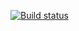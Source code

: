 [![Build status](https://ci.appveyor.com/api/projects/status/3x8v3vk16rmaajsa?svg=true)](https://ci.appveyor.com/project/kononova-daria/hw-ra-2-1)